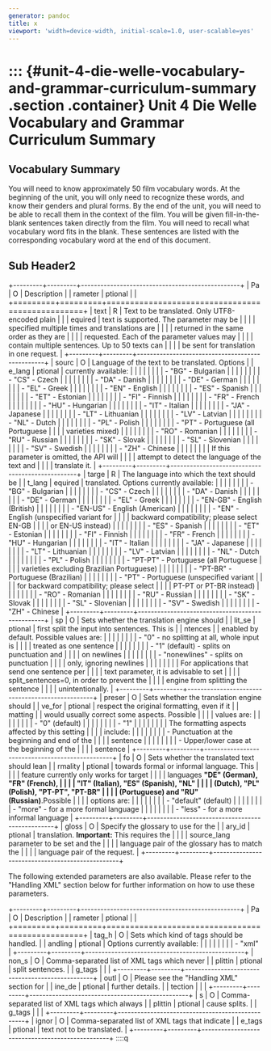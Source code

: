 ```yaml
---
generator: pandoc
title: x
viewport: 'width=device-width, initial-scale=1.0, user-scalable=yes'
---
```


::: {#unit-4-die-welle-vocabulary-and-grammar-curriculum-summary .section .container}
**Unit 4 Die Welle Vocabulary and Grammar Curriculum Summary**
==============================================================

Vocabulary Summary
------------------

You will need to know approximately 50 film vocabulary words. At the
beginning of the unit, you will only need to recognize these words, and
know their genders and plural forms. By the end of the unit, you will
need to be able to recall them in the context of the film. You will be
given fill-in-the-blank sentences taken directly from the film. You will
need to recall what vocabulary word fits in the blank. These sentences
are listed with the corresponding vocabulary word at the end of this
document.

Sub Header2
-----------

+---------+---------+-------------------------------------------------+
| Pa      | O       | Description                                     |
| rameter | ptional |                                                 |
+=========+=========+=================================================+
| text    | R       | Text to be translated. Only UTF8-encoded plain  |
|         | equired | text is supported. The parameter may be         |
|         |         | specified multiple times and translations are   |
|         |         | returned in the same order as they are          |
|         |         | requested. Each of the parameter values may     |
|         |         | contain multiple sentences. Up to 50 texts can  |
|         |         | be sent for translation in one request.         |
+---------+---------+-------------------------------------------------+
| sourc   | O       | Language of the text to be translated. Options  |
| e\_lang | ptional | currently available:                            |
|         |         |                                                 |
|         |         | -   \"BG\" - Bulgarian                          |
|         |         |                                                 |
|         |         | -   \"CS\" - Czech                              |
|         |         |                                                 |
|         |         | -   \"DA\" - Danish                             |
|         |         |                                                 |
|         |         | -   \"DE\" - German                             |
|         |         |                                                 |
|         |         | -   \"EL\" - Greek                              |
|         |         |                                                 |
|         |         | -   \"EN\" - English                            |
|         |         |                                                 |
|         |         | -   \"ES\" - Spanish                            |
|         |         |                                                 |
|         |         | -   \"ET\" - Estonian                           |
|         |         |                                                 |
|         |         | -   \"FI\" - Finnish                            |
|         |         |                                                 |
|         |         | -   \"FR\" - French                             |
|         |         |                                                 |
|         |         | -   \"HU\" - Hungarian                          |
|         |         |                                                 |
|         |         | -   \"IT\" - Italian                            |
|         |         |                                                 |
|         |         | -   \"JA\" - Japanese                           |
|         |         |                                                 |
|         |         | -   \"LT\" - Lithuanian                         |
|         |         |                                                 |
|         |         | -   \"LV\" - Latvian                            |
|         |         |                                                 |
|         |         | -   \"NL\" - Dutch                              |
|         |         |                                                 |
|         |         | -   \"PL\" - Polish                             |
|         |         |                                                 |
|         |         | -   \"PT\" - Portuguese (all Portuguese         |
|         |         |     varieties mixed)                            |
|         |         |                                                 |
|         |         | -   \"RO\" - Romanian                           |
|         |         |                                                 |
|         |         | -   \"RU\" - Russian                            |
|         |         |                                                 |
|         |         | -   \"SK\" - Slovak                             |
|         |         |                                                 |
|         |         | -   \"SL\" - Slovenian                          |
|         |         |                                                 |
|         |         | -   \"SV\" - Swedish                            |
|         |         |                                                 |
|         |         | -   \"ZH\" - Chinese                            |
|         |         |                                                 |
|         |         | If this parameter is omitted, the API will      |
|         |         | attempt to detect the language of the text and  |
|         |         | translate it.                                   |
+---------+---------+-------------------------------------------------+
| targe   | R       | The language into which the text should be      |
| t\_lang | equired | translated. Options currently available:        |
|         |         |                                                 |
|         |         | -   \"BG\" - Bulgarian                          |
|         |         |                                                 |
|         |         | -   \"CS\" - Czech                              |
|         |         |                                                 |
|         |         | -   \"DA\" - Danish                             |
|         |         |                                                 |
|         |         | -   \"DE\" - German                             |
|         |         |                                                 |
|         |         | -   \"EL\" - Greek                              |
|         |         |                                                 |
|         |         | -   \"EN-GB\" - English (British)               |
|         |         |                                                 |
|         |         | -   \"EN-US\" - English (American)              |
|         |         |                                                 |
|         |         | -   \"EN\" - English (unspecified variant for   |
|         |         |     backward compatibility; please select EN-GB |
|         |         |     or EN-US instead)                           |
|         |         |                                                 |
|         |         | -   \"ES\" - Spanish                            |
|         |         |                                                 |
|         |         | -   \"ET\" - Estonian                           |
|         |         |                                                 |
|         |         | -   \"FI\" - Finnish                            |
|         |         |                                                 |
|         |         | -   \"FR\" - French                             |
|         |         |                                                 |
|         |         | -   \"HU\" - Hungarian                          |
|         |         |                                                 |
|         |         | -   \"IT\" - Italian                            |
|         |         |                                                 |
|         |         | -   \"JA\" - Japanese                           |
|         |         |                                                 |
|         |         | -   \"LT\" - Lithuanian                         |
|         |         |                                                 |
|         |         | -   \"LV\" - Latvian                            |
|         |         |                                                 |
|         |         | -   \"NL\" - Dutch                              |
|         |         |                                                 |
|         |         | -   \"PL\" - Polish                             |
|         |         |                                                 |
|         |         | -   \"PT-PT\" - Portuguese (all Portuguese      |
|         |         |     varieties excluding Brazilian Portuguese)   |
|         |         |                                                 |
|         |         | -   \"PT-BR\" - Portuguese (Brazilian)          |
|         |         |                                                 |
|         |         | -   \"PT\" - Portuguese (unspecified variant    |
|         |         |     for backward compatibility; please select   |
|         |         |     PT-PT or PT-BR instead)                     |
|         |         |                                                 |
|         |         | -   \"RO\" - Romanian                           |
|         |         |                                                 |
|         |         | -   \"RU\" - Russian                            |
|         |         |                                                 |
|         |         | -   \"SK\" - Slovak                             |
|         |         |                                                 |
|         |         | -   \"SL\" - Slovenian                          |
|         |         |                                                 |
|         |         | -   \"SV\" - Swedish                            |
|         |         |                                                 |
|         |         | -   \"ZH\" - Chinese                            |
+---------+---------+-------------------------------------------------+
| sp      | O       | Sets whether the translation engine should      |
| lit\_se | ptional | first split the input into sentences. This is   |
| ntences |         | enabled by default. Possible values are:        |
|         |         |                                                 |
|         |         | -   \"0\" - no splitting at all, whole input is |
|         |         |     treated as one sentence                     |
|         |         |                                                 |
|         |         | -   \"1\" (default) - splits on punctuation and |
|         |         |     on newlines                                 |
|         |         |                                                 |
|         |         | -   \"nonewlines\" - splits on punctuation      |
|         |         |     only, ignoring newlines                     |
|         |         |                                                 |
|         |         | For applications that send one sentence per     |
|         |         | text parameter, it is advisable to set          |
|         |         | split\_sentences=0, in order to prevent the     |
|         |         | engine from splitting the sentence              |
|         |         | unintentionally.                                |
+---------+---------+-------------------------------------------------+
| preser  | O       | Sets whether the translation engine should      |
| ve\_for | ptional | respect the original formatting, even if it     |
| matting |         | would usually correct some aspects. Possible    |
|         |         | values are:                                     |
|         |         |                                                 |
|         |         | -   \"0\" (default)                             |
|         |         |                                                 |
|         |         | -   \"1\"                                       |
|         |         |                                                 |
|         |         | The formatting aspects affected by this setting |
|         |         | include:                                        |
|         |         |                                                 |
|         |         | -   Punctuation at the beginning and end of the |
|         |         |     sentence                                    |
|         |         |                                                 |
|         |         | -   Upper/lower case at the beginning of the    |
|         |         |     sentence                                    |
+---------+---------+-------------------------------------------------+
| fo      | O       | Sets whether the translated text should lean    |
| rmality | ptional | towards formal or informal language. This       |
|         |         | feature currently only works for target         |
|         |         | languages **\"DE\" (German), \"FR\" (French),   |
|         |         | \"IT\" (Italian), \"ES\" (Spanish), \"NL\"      |
|         |         | (Dutch), \"PL\" (Polish), \"PT-PT\", \"PT-BR\"  |
|         |         | (Portuguese) and \"RU\" (Russian)**.Possible    |
|         |         | options are:                                    |
|         |         |                                                 |
|         |         | -   \"default\" (default)                       |
|         |         |                                                 |
|         |         | -   \"more\" - for a more formal language       |
|         |         |                                                 |
|         |         | -   \"less\" - for a more informal language     |
+---------+---------+-------------------------------------------------+
| gloss   | O       | Specify the glossary to use for the             |
| ary\_id | ptional | translation. **Important:** This requires the   |
|         |         | source\_lang parameter to be set and the        |
|         |         | language pair of the glossary has to match the  |
|         |         | language pair of the request.                   |
+---------+---------+-------------------------------------------------+

The following extended parameters are also available. Please refer to
the \"Handling XML\" section below for further information on how to use
these parameters.

+---------+---------+-------------------------------------------------+
| Pa      | O       | Description                                     |
| rameter | ptional |                                                 |
+=========+=========+=================================================+
| tag\_h  | O       | Sets which kind of tags should be handled.      |
| andling | ptional | Options currently available:                    |
|         |         |                                                 |
|         |         | -   \"xml\"                                     |
+---------+---------+-------------------------------------------------+
| non\_s  | O       | Comma-separated list of XML tags which never    |
| plittin | ptional | split sentences.                                |
| g\_tags |         |                                                 |
+---------+---------+-------------------------------------------------+
| outl    | O       | Please see the \"Handling XML\" section for     |
| ine\_de | ptional | further details.                                |
| tection |         |                                                 |
+---------+---------+-------------------------------------------------+
| s       | O       | Comma-separated list of XML tags which always   |
| plittin | ptional | cause splits.                                   |
| g\_tags |         |                                                 |
+---------+---------+-------------------------------------------------+
| ignor   | O       | Comma-separated list of XML tags that indicate  |
| e\_tags | ptional | text not to be translated.                      |
+---------+---------+-------------------------------------------------+
::::q
